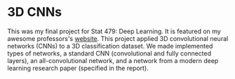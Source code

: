 # 3D CNNs

This was my final project for Stat 479: Deep Learning. It is featured on my awesome professors's [website](https://sebastianraschka.com/blog/2019/student-gallery-1.html). This project applied 3D convolutional neural networks (CNNs) to a 3D classification dataset. We made implemented types of networks, a standard CNN (convolutional and fully connected layers), an all-convolutional network, and a network from a modern deep learning research paper (specified in the report).
